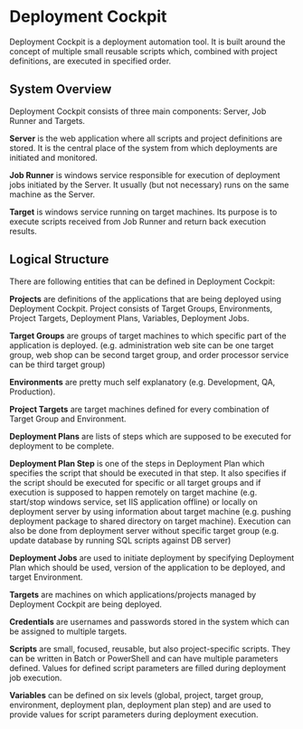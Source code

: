 # Deployment Cockpit

Deployment Cockpit is a deployment automation tool. It is built around the concept of multiple small reusable scripts which, combined with project definitions, are executed in specified order. 
 
 
## System Overview

Deployment Cockpit consists of three main components: Server, Job Runner and Targets. 
 
**Server** is the web application where all scripts and project definitions are stored. It is the central place of the system from which deployments are initiated and monitored. 
 
**Job Runner** is windows service responsible for execution of deployment jobs initiated by the Server. It usually (but not necessary) runs on the same machine as the Server. 
 
**Target** is windows service running on target machines. Its purpose is to execute scripts received from Job Runner and return back execution results. 
 
 
## Logical Structure

There are following entities that can be defined in Deployment Cockpit: 
 
**Projects** are definitions of the applications that are being deployed using Deployment Cockpit. Project consists of Target Groups, Environments, Project Targets, Deployment Plans, Variables, Deployment Jobs. 
 
**Target Groups** are groups of target machines to which specific part of the application is deployed. (e.g. administration web site can be one target group, web shop can be second target group, and order processor service can be third target group) 
 
**Environments** are pretty much self explanatory (e.g. Development, QA, Production). 
 
**Project Targets** are target machines defined for every combination of Target Group and Environment.  
 
**Deployment Plans** are lists of steps which are supposed to be executed for deployment to be complete. 
 
**Deployment Plan Step** is one of the steps in Deployment Plan which specifies the script that should be executed in that step. It also specifies if the script should be executed for specific or all target groups and if execution is supposed to happen remotely on target machine (e.g. start/stop windows service, set IIS application offline) or locally on deployment server by using information about target machine (e.g. pushing deployment package to shared directory on target machine). Execution can also be done from deployment server without specific target group (e.g. update database by running SQL scripts against DB server) 
 
**Deployment Jobs** are used to initiate deployment by specifying Deployment Plan which should be used, version of the application to be deployed, and target Environment. 
 
**Targets** are machines on which applications/projects managed by Deployment Cockpit are being deployed. 
 
**Credentials** are usernames and passwords stored in the system which can be assigned to multiple targets. 
 
**Scripts** are small, focused, reusable, but also project-specific scripts. They can be written in Batch or PowerShell and can have multiple parameters defined. Values for defined script parameters are filled during deployment job execution. 
 
**Variables** can be defined on six levels (global, project, target group, environment, deployment plan, deployment plan step) and are used to provide values for script parameters during deployment execution.
